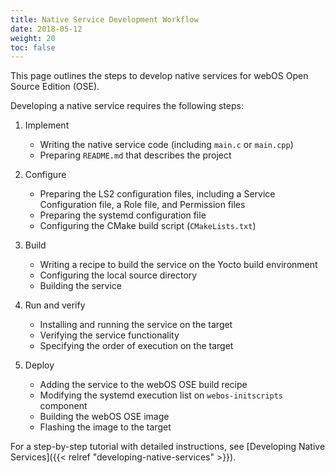 ```yaml
---
title: Native Service Development Workflow
date: 2018-05-12
weight: 20
toc: false
---
```


This page outlines the steps to develop native services for webOS Open Source Edition (OSE).

Developing a native service requires the following steps:

1. Implement

    - Writing the native service code (including `main.c` or `main.cpp`)
    - Preparing `README.md` that describes the project

2. Configure

    - Preparing the LS2 configuration files, including a Service Configuration file, a Role file, and Permission files
    - Preparing the systemd configuration file
    - Configuring the CMake build script (`CMakeLists.txt`)

3. Build

    - Writing a recipe to build the service on the Yocto build environment
    - Configuring the local source directory
    - Building the service

4. Run and verify

    - Installing and running the service on the target
    - Verifying the service functionality
    - Specifying the order of execution on the target

5. Deploy

    - Adding the service to the webOS OSE build recipe
    - Modifying the systemd execution list on `webos-initscripts` component
    - Building the webOS OSE image
    - Flashing the image to the target

For a step-by-step tutorial with detailed instructions, see [Developing Native Services]({{< relref "developing-native-services" >}}).
